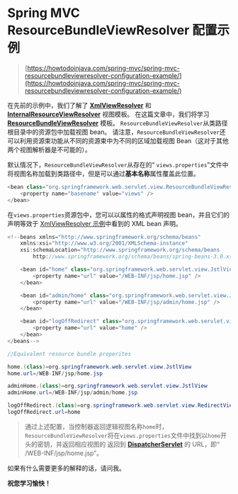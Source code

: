 # Spring MVC ResourceBundleViewResolver 配置示例

> [https://howtodoinjava.com/spring-mvc/spring-mvc-resourcebundleviewresolver-configuration-example/](https://howtodoinjava.com/spring-mvc/spring-mvc-resourcebundleviewresolver-configuration-example/)

在先前的示例中，我们了解了 **[XmlViewResolver](//howtodoinjava.com/best-practices/spring-mvc-xmlviewresolver-configuration-example/ "Spring MVC XmlViewResolver Configuration Example")** 和 **[InternalResourceViewResolver](//howtodoinjava.com/spring/spring-mvc/spring-mvc-internalresourceviewresolver-configuration-example/ "Spring MVC InternalResourceViewResolver Configuration Example")** 视图模板。 在这篇文章中，我们将学习 **[ResourceBundleViewResolver](https://docs.spring.io/spring/docs/current/javadoc-api/org/springframework/web/servlet/view/ResourceBundleViewResolver.html "ResourceBundleViewResolver")** 模板。 `ResourceBundleViewResolver`从类路径根目录中的资源包中加载视图 bean。 请注意，`ResourceBundleViewResolver`还可以利用资源束功能从不同的资源束中为不同的区域加载视图 Bean（这对于其他两个视图解析器是不可能的）。

默认情况下，`ResourceBundleViewResolver`从存在的“ `views.properties`”文件中将视图名称加载到类路径中，但是可以通过**基本名称**属性覆盖此位置。

```java
<bean class="org.springframework.web.servlet.view.ResourceBundleViewResolver">
    <property name="basename" value="views" />
</bean>

```

在`views.properties`资源包中，您可以以属性的格式声明视图 bean，并且它们的声明等效于 [XmlViewResolver 示例](//howtodoinjava.com/best-practices/spring-mvc-xmlviewresolver-configuration-example/ "Spring MVC XmlViewResolver Configuration Example")中看到的 XML bean 声明。

```java
<!--beans xmlns="http://www.springframework.org/schema/beans"
    xmlns:xsi="http://www.w3.org/2001/XMLSchema-instance"
    xsi:schemaLocation="http://www.springframework.org/schema/beans
        http://www.springframework.org/schema/beans/spring-beans-3.0.xsd">

    <bean id="home" class="org.springframework.web.servlet.view.JstlView">
        <property name="url" value="/WEB-INF/jsp/home.jsp" />
    </bean>

    <bean id="admin/home" class="org.springframework.web.servlet.view.JstlView">
        <property name="url" value="/WEB-INF/jsp/admin/home.jsp" />
    </bean>

    <bean id="logOffRedirect" class="org.springframework.web.servlet.view.RedirectView">
        <property name="url" value="home" />
    </bean>
</beans-->

//Equivalent resource bundle properites

home.(class)=org.springframework.web.servlet.view.JstlView
home.url=/WEB-INF/jsp/home.jsp

adminHome.(class)=org.springframework.web.servlet.view.JstlView
adminHome.url=/WEB-INF/jsp/admin/home.jsp

logOffRedirect.(class)=org.springframework.web.servlet.view.RedirectView
logOffRedirect.url=home

```

> 通过上述配置，当控制器返回逻辑视图名称`home`时，`ResourceBundleViewResolver`将在`views.properties`文件中找到以`home`开头的密钥，并返回相应视图的 返回到 **[DispatcherServlet](//howtodoinjava.com/spring/spring-mvc/spring-mvc-hello-world-example/ "Spring MVC Hello World Example")** 的 URL，即“ /WEB-INF/jsp/home.jsp”。

如果有什么需要更多的解释的话，请问我。

**祝您学习愉快！**